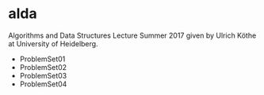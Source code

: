 # alda
Algorithms and Data Structures Lecture Summer 2017 given by Ulrich Köthe at University of Heidelberg.

- ProblemSet01
- ProblemSet02
- ProblemSet03
- ProblemSet04
